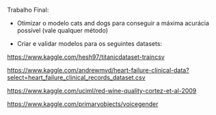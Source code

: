 Trabalho Final:

- Otimizar o modelo cats and dogs para conseguir a máxima acurácia possível (vale qualquer método)

- Criar e validar modelos para os seguintes datasets:

https://www.kaggle.com/hesh97/titanicdataset-traincsv

https://www.kaggle.com/andrewmvd/heart-failure-clinical-data?select=heart_failure_clinical_records_dataset.csv

https://www.kaggle.com/uciml/red-wine-quality-cortez-et-al-2009

https://www.kaggle.com/primaryobjects/voicegender
